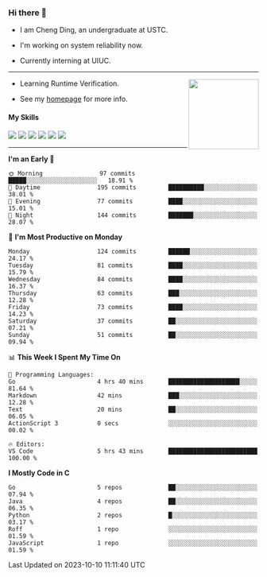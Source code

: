 ### Hi there 👋

* I am Cheng Ding, an undergraduate at USTC.
  
* I'm working on system reliability now.

* Currently interning at UIUC.

---

<img align="right" height="141" src="https://stats-of-repos-onds.vercel.app/api?username=IrisesD&theme=tokyonight&show_icons=true&count_private=true">

-  Learning Runtime Verification.

-  See my [homepage](https://irisesd.github.io) for more info.

#### My Skills

![](https://img.shields.io/badge/C++-65318e?logo=cplusplus&logoColor=fff)
![](https://img.shields.io/badge/Python-3e74a2?logo=python&logoColor=fff)
![](https://img.shields.io/badge/C-5654a2?logo=c&logoColor=fff)
![](https://img.shields.io/badge/Go-00aaff?logo=go&logoColor=fff)
![](https://img.shields.io/badge/Docker-0088ff?logo=docker&logoColor=fff)
![](https://img.shields.io/badge/Apache-D22128?logo=apache&logoColor=fff)

---
<!--START_SECTION:waka-->
**I'm an Early 🐤** 

```text
🌞 Morning                97 commits          █████░░░░░░░░░░░░░░░░░░░░   18.91 % 
🌆 Daytime                195 commits         ██████████░░░░░░░░░░░░░░░   38.01 % 
🌃 Evening                77 commits          ████░░░░░░░░░░░░░░░░░░░░░   15.01 % 
🌙 Night                  144 commits         ███████░░░░░░░░░░░░░░░░░░   28.07 % 
```
📅 **I'm Most Productive on Monday** 

```text
Monday                   124 commits         ██████░░░░░░░░░░░░░░░░░░░   24.17 % 
Tuesday                  81 commits          ████░░░░░░░░░░░░░░░░░░░░░   15.79 % 
Wednesday                84 commits          ████░░░░░░░░░░░░░░░░░░░░░   16.37 % 
Thursday                 63 commits          ███░░░░░░░░░░░░░░░░░░░░░░   12.28 % 
Friday                   73 commits          ████░░░░░░░░░░░░░░░░░░░░░   14.23 % 
Saturday                 37 commits          ██░░░░░░░░░░░░░░░░░░░░░░░   07.21 % 
Sunday                   51 commits          ██░░░░░░░░░░░░░░░░░░░░░░░   09.94 % 
```


📊 **This Week I Spent My Time On** 

```text
💬 Programming Languages: 
Go                       4 hrs 40 mins       ████████████████████░░░░░   81.64 % 
Markdown                 42 mins             ███░░░░░░░░░░░░░░░░░░░░░░   12.28 % 
Text                     20 mins             ██░░░░░░░░░░░░░░░░░░░░░░░   06.05 % 
ActionScript 3           0 secs              ░░░░░░░░░░░░░░░░░░░░░░░░░   00.02 % 

🔥 Editors: 
VS Code                  5 hrs 43 mins       █████████████████████████   100.00 % 
```

**I Mostly Code in C** 

```text
Go                       5 repos             ██░░░░░░░░░░░░░░░░░░░░░░░   07.94 % 
Java                     4 repos             ██░░░░░░░░░░░░░░░░░░░░░░░   06.35 % 
Python                   2 repos             █░░░░░░░░░░░░░░░░░░░░░░░░   03.17 % 
Roff                     1 repo              ░░░░░░░░░░░░░░░░░░░░░░░░░   01.59 % 
JavaScript               1 repo              ░░░░░░░░░░░░░░░░░░░░░░░░░   01.59 % 
```




 Last Updated on 2023-10-10 11:11:40 UTC
<!--END_SECTION:waka-->
